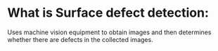 # What is Surface defect detection:
Uses machine vision equipment to obtain images and then determines whether there are defects in the collected images.
